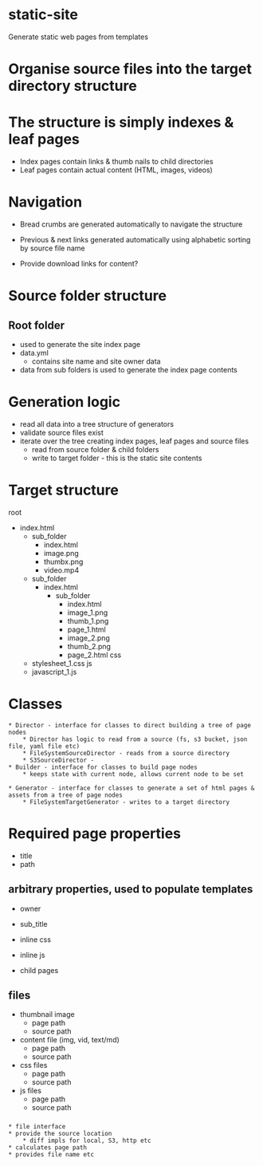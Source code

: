 # static-site
Generate static web pages from templates

# Organise source files into the target directory structure

# The structure is simply indexes & leaf pages

* Index pages contain links & thumb nails to child directories
* Leaf pages contain actual content (HTML, images, videos)

# Navigation
* Bread crumbs are generated automatically to navigate the structure
* Previous & next links generated automatically using alphabetic sorting by source file name

* Provide download links for content?


# Source folder structure

## Root folder

* used to generate the site index page
* data.yml
    *  contains site name and site owner data
* data from sub folders is used to generate the index page contents



# Generation logic

* read all data into a tree structure of generators
* validate source files exist
* iterate over the tree creating index pages, leaf pages and source files
    * read from source folder & child folders
    * write to target folder - this is the static site contents


# Target structure

root
* index.html
    * sub_folder
        * index.html
        * image.png
        * thumbx.png
        * video.mp4
    * sub_folder
        * index.html
            * sub_folder
                * index.html
                * image_1.png
                * thumb_1.png
                * page_1.html
                * image_2.png
                * thumb_2.png
                * page_2.html
css
    * stylesheet_1.css
js
    * javascript_1.js


# Classes
    * Director - interface for classes to direct building a tree of page nodes
        * Director has logic to read from a source (fs, s3 bucket, json file, yaml file etc)
        * FileSystemSourceDirector - reads from a source directory
        * S3SourceDirector -
    * Builder - interface for classes to build page nodes
        * keeps state with current node, allows current node to be set

    * Generator - interface for classes to generate a set of html pages & assets from a tree of page nodes
        * FileSystemTargetGenerator - writes to a target directory


# Required page properties

* title
* path

## arbitrary properties, used to populate templates

* owner
* sub_title
* inline css
* inline js

* child pages

## files
* thumbnail image
    * page path
    * source path
* content file (img, vid, text/md)
    * page path
    * source path
* css files
    * page path
    * source path
* js files
    * page path
    * source path
###
    * file interface
    * provide the source location
        * diff impls for local, S3, http etc
    * calculates page path
    * provides file name etc


